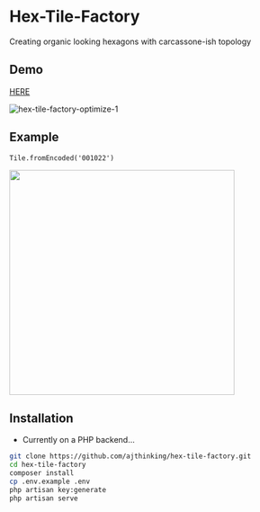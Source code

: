 # Hex-Tile-Factory
Creating organic looking hexagons with carcassone-ish topology

## Demo
[HERE](ajthinking.github.io/hex-tile-factory)

![hex-tile-factory-optimize-1](https://user-images.githubusercontent.com/3457668/93305912-7501e100-f7ff-11ea-9469-44996d5d9ab0.gif)

## Example

`Tile.fromEncoded('001022')`

<img src="https://user-images.githubusercontent.com/3457668/91667615-4cdb6800-eb06-11ea-9905-715a8db86667.png" width=400>

## Installation

* Currently on a PHP backend...

```bash
git clone https://github.com/ajthinking/hex-tile-factory.git
cd hex-tile-factory
composer install
cp .env.example .env
php artisan key:generate
php artisan serve
```
